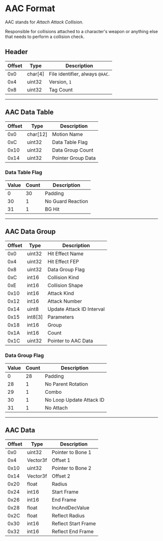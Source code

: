 # AAC Format

AAC stands for *Attach Attack Collision*.

Responsible for collisions attached to a character's weapon or anything else that needs to perform a collision check.

## Header

| Offset | Type  | Description
|--------|-------|------------
| 0x0     | char[4]   | File identifier, always `@AAC`.
| 0x4     | uint32   | Version, `1`
| 0x8     | uint32   | Tag Count

---
## AAC Data Table

| Offset | Type  | Description
|--------|-------|------------
| 0x0     | char[12]   | Motion Name
| 0xC     | uint32   | Data Table Flag
| 0x10    | uint32   | Data Group Count
| 0x14    | uint32   | Pointer Group Data

### Data Table Flag

| Value | Count  | Description
|--------|-------|------------
| 0     | 30   | Padding
| 30     | 1   | No Guard Reaction
| 31     | 1   | BG Hit
---
## AAC Data Group

| Offset | Type  | Description
|--------|-------|------------
| 0x0     | uint32   | Hit Effect Name
| 0x4     | uint32   | Hit Effect FEP
| 0x8     | uint32   | Data Group Flag
| 0xC     | int16   | Collision Kind
| 0xE     | int16   | Collision Shape
| 0x10    | int16   | Attack Kind
| 0x12    | int16   | Attack Number
| 0x14    | uint8   | Update Attack ID Interval
| 0x15    | int8[3]   | Parameters
| 0x18    | int16   | Group
| 0x1A    | int16   | Count
| 0x1C    | uint32   | Pointer to AAC Data

### Data Group Flag

| Value | Count  | Description
|--------|-------|------------
| 0     | 28   | Padding
| 28     | 1   | No Parent Rotation
| 29     | 1   | Combo
| 30     | 1   | No Loop Update Attack ID
| 31     | 1   | No Attach

---
## AAC Data

| Offset | Type  | Description
|--------|-------|------------
| 0x0     | uint32   | Pointer to Bone 1
| 0x4     | Vector3f   | Offset 1
| 0x10    | uint32   | Pointer to Bone 2
| 0x14    | Vector3f   | Offset 2
| 0x20    | float   | Radius
| 0x24    | int16   | Start Frame
| 0x26    | int16   | End Frame
| 0x28    | float   | IncAndDecValue
| 0x2C    | float   | Reflect Radius
| 0x30    | int16   | Reflect Start Frame
| 0x32    | int16   | Reflect End Frame